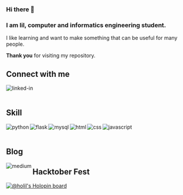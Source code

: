 ### Hi there 👋

### I am lil, computer and informatics engineering student.

I like learning and want to make something that can be useful for many people.

<b>Thank you</b> for visiting my repository.

## Connect with me

[<img align="left" alt="linked-in" src="https://img.shields.io/badge/linkedin-%230077B5.svg?&style=for-the-badge&logo=linkedin&logoColor=white" />](https://www.linkedin.com/in/kholil-haq-alim-hakim/)

<br>
<br>

## Skill
<img align="left" alt="python" src="https://img.shields.io/badge/python%20-%2320232a.svg?&style=for-the-badge&logo=python&logoColor=white" />

<img align="left" alt="flask" src="https://img.shields.io/badge/flask%20-%23316192.svg?&style=for-the-badge&logo=flask&logoColor=white" />

<img align="left" alt="mysql" src="https://img.shields.io/badge/MySQL%20-2596be?logo=mysql&logoColor=white&style=for-the-badge" />

<img align="left" alt="html" src="https://img.shields.io/badge/HTML%20-EC9E1E.svg?&style=for-the-badge&logo=HTML5&logoColor=white" />

<img align="left" alt="css" src="https://img.shields.io/badge/CSS-1E7CEC?logo=CSS3&logoColor=white&style=for-the-badge" />

<img align="left" alt="javascript" src="https://img.shields.io/badge/javascript%20-F5E015.svg?&style=for-the-badge&logo=javascript&logoColor=black" />

<br>
<br>

## Blog

[<img align="left" alt="medium" src="https://img.shields.io/badge/medium-%2312100E.svg?&style=for-the-badge&logo=medium&logoColor=white" />](https://mynotes1100.medium.com/)

## Hacktober Fest
[![@holil's Holopin board](https://holopin.me/holil)](https://holopin.io/@holil)
